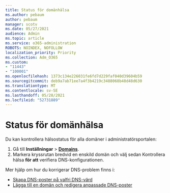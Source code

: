 ```yaml
---
title: Status för domänhälsa
ms.author: pebaum
author: pebaum
manager: scotv
ms.date: 05/27/2021
audience: Admin
ms.topic: article
ms.service: o365-administration
ROBOTS: NOINDEX, NOFOLLOW
localization_priority: Priority
ms.collection: Adm_O365
ms.custom:
- "11443"
- "100001"
ms.openlocfilehash: 1373c134e226031fe6fd7d229faf040d39604b59
ms.sourcegitcommit: deb9a7ab71ee7a4f3b4219c3488068b48d48d630
ms.translationtype: MT
ms.contentlocale: sv-SE
ms.lasthandoff: 05/28/2021
ms.locfileid: "52731889"
---
```

# <a name="domain-health-status"></a>Status för domänhälsa

Du kan kontrollera hälsostatus för alla domäner i administratörsportalen:

1. Gå till **Inställningar**  >  [**Domains**](https://portal.microsoft.com/Adminportal/Home?ref=/Domains).
1. Markera kryssrutan bredvid en enskild domän och välj sedan Kontrollera hälsa **för att** verifiera DNS-konfigurationen.

Mer hjälp om hur du korrigerar DNS-problem finns i:

- [Skapa DNS-poster på valfri DNS-värd](/microsoft-365/admin/get-help-with-domains/create-dns-records-at-any-dns-hosting-provider)
- [Lägga till en domän och redigera anpassade DNS-poster](/microsoft-365/admin/setup/add-domain)